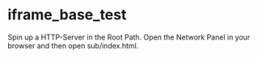 # iframe_base_test

Spin up a HTTP-Server in the Root Path. Open the Network Panel in your browser and then open sub/index.html.
